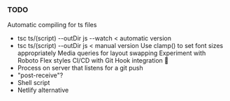 ### TODO
Automatic compiling for ts files
* tsc ts/(script) --outDir js --watch < automatic version
* tsc ts/(script) --outDir js < manual version
Use clamp() to set font sizes appropriately
Media queries for layout swapping
Experiment with Roboto Flex styles
CI/CD with Git Hook integration 🤔
* Process on server that listens for a git push
* "post-receive"?
* Shell script
* Netlify alternative
